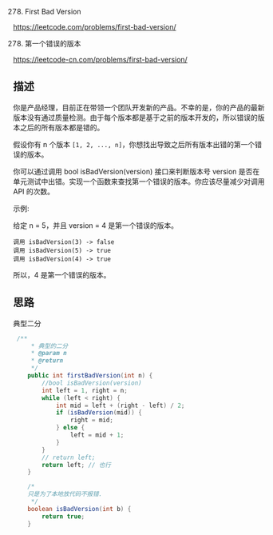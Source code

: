 278. First Bad Version

<https://leetcode.com/problems/first-bad-version/>

278. 第一个错误的版本

<https://leetcode-cn.com/problems/first-bad-version/>

## 描述

你是产品经理，目前正在带领一个团队开发新的产品。不幸的是，你的产品的最新版本没有通过质量检测。由于每个版本都是基于之前的版本开发的，所以错误的版本之后的所有版本都是错的。

假设你有 n 个版本 `[1, 2, ..., n]`，你想找出导致之后所有版本出错的第一个错误的版本。

你可以通过调用 bool isBadVersion(version) 接口来判断版本号 version 是否在单元测试中出错。实现一个函数来查找第一个错误的版本。你应该尽量减少对调用 API 的次数。

示例:

给定 n = 5，并且 version = 4 是第一个错误的版本。
```
调用 isBadVersion(3) -> false
调用 isBadVersion(5) -> true
调用 isBadVersion(4) -> true
```
所以，4 是第一个错误的版本。 

## 思路

典型二分

```java
 /**
     * 典型的二分
     * @param n
     * @return
     */
    public int firstBadVersion(int n) {
        //bool isBadVersion(version)
        int left = 1, right = n;
        while (left < right) {
            int mid = left + (right - left) / 2;
            if (isBadVersion(mid)) {
                right = mid;
            } else {
                left = mid + 1;
            }
        }
        // return left;
        return left; // 也行
    }

    /*
    只是为了本地放代码不报错.
     */
    boolean isBadVersion(int b) {
        return true;
    }
```

